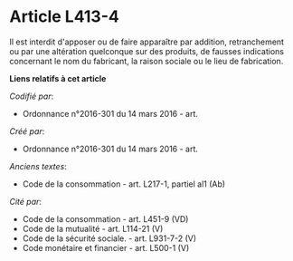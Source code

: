 # Article L413-4

Il est interdit d'apposer ou de faire apparaître par addition, retranchement ou par une altération quelconque sur des
produits, de fausses indications concernant le nom du fabricant, la raison sociale ou le lieu de fabrication.

**Liens relatifs à cet article**

_Codifié par_:

  - Ordonnance n°2016-301 du 14 mars 2016 - art.

_Créé par_:

  - Ordonnance n°2016-301 du 14 mars 2016 - art.

_Anciens textes_:

  - Code de la consommation - art. L217-1, partiel al1 (Ab)

_Cité par_:

  - Code de la consommation - art. L451-9 (VD)
  - Code de la mutualité - art. L114-21 (V)
  - Code de la sécurité sociale. - art. L931-7-2 (V)
  - Code monétaire et financier - art. L500-1 (V)
